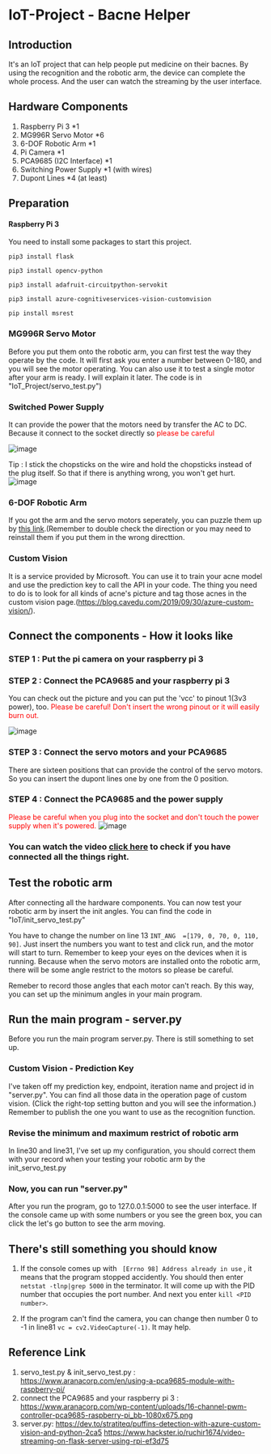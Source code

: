 # IoT-Project - Bacne Helper

## Introduction

It's an IoT project that can help people put medicine on their bacnes. By using the recognition and the robotic arm, the device can complete the whole process. And the user can watch the streaming by the user interface.

## Hardware Components

1. Raspberry Pi 3 *1
2. MG996R Servo Motor *6
3. 6-DOF Robotic Arm *1
4. Pi Camera *1
5. PCA9685 (I2C Interface) *1
6. Switching Power Supply *1 (with wires)
7. Dupont Lines *4 (at least)

## Preparation

#### Raspberry Pi 3 

You need to install some packages to start this project.

`
pip3 install flask
`

`
pip3 install opencv-python
`

`
pip3 install adafruit-circuitpython-servokit
`

`
pip3 install azure-cognitiveservices-vision-customvision
`

`
pip install msrest
`

### MG996R Servo Motor

Before you put them onto the robotic arm, you can first test the way they operate by the code. It will first ask you enter a number between 0-180, and you will see the motor operating.
You can also use it to test a single motor after your arm is ready. I will explain it later.
The code is in "IoT_Project/servo_test.py")

### Switched Power Supply

It can provide the power that the motors need by transfer the AC to DC.
Because it connect to the socket directly so <font color="red"> please be careful</font>


![image](https://raw.githubusercontent.com/oohyuti/IoT-Project/main/Power%20Supply.JPG)

Tip : I stick the chopsticks on the wire and hold the chopsticks instead of the plug itself. So that if there is anything wrong, you won't get hurt.
![image](https://raw.githubusercontent.com/oohyuti/IoT-Project/main/plug.jpg)

### 6-DOF Robotic Arm

If you got the arm and the servo motors seperately, you can puzzle them up by [this link](https://www.taiwansensor.com.tw/6軸機械手臂組裝教學/).(Remember to double check the direction or you may need to reinstall them if you put them in the wrong directtion.

### Custom Vision

It is a service provided by Microsoft. You can use it to train your acne model and use the prediction key to call the API in your code. The thing you need to do is to look for all kinds of acne's picture and tag those acnes in the custom vision page.(https://blog.cavedu.com/2019/09/30/azure-custom-vision/).

## Connect the components - How it looks like

### STEP 1 : Put the pi camera on your raspberry pi 3

### STEP 2 : Connect the PCA9685 and your raspberry pi 3

You can check out the picture and you can put the 'vcc' to pinout 1(3v3 power), too.
<font color="red"> Please be careful! Don't insert the wrong pinout or it will easily burn out. </font>

![image](https://www.aranacorp.com/wp-content/uploads/16-channel-pwm-controller-pca9685-raspberry-pi_bb-1080x675.png)


### STEP 3 : Connect the servo motors and your PCA9685

There are sixteen positions that can provide the control of the servo motors. So you can insert the dupont lines one by one from the 0 position.

### STEP 4 : Connect the PCA9685 and the power supply

<font color="red"> Please be careful when you plug into the socket and don't touch the power supply when it's powered. </font>
![image](https://raw.githubusercontent.com/oohyuti/IoT-Project/main/PCA9685_Power%20Supply.jpg)

### You can watch the video [click here](https://www.youtube.com/watch?v=Q-PQdTYBZAw) to check if you have connected all the things right.

## Test the robotic arm

After connecting all the hardware components. You can now test your robotic arm by insert the init angles.
You can find the code in "IoT/init_servo_test.py"

You have to change the number on line 13 `INT_ANG  =[179, 0, 70, 0, 110, 90]`. Just insert the numbers you want to test and click run, and the motor will start to turn. Remember to keep your eyes on the devices when it is running. Because when the servo motors are installed onto the robotic arm, there will be some angle restrict to the motors so please be careful.

Remeber to record those angles that each motor can't reach. By this way, you can set up the minimum angles in your main program.

## Run the main program - server.py

Before you run the main program server.py. There is still something to set up.

### Custom Vision - Prediction Key

I've taken off my prediction key, endpoint, iteration name and project id in "server.py".
You can find all those data in the operation page of custom vision. (Click the right-top setting button and you will see the information.) Remember to publish the one you want to use as the recognition function.

### Revise the minimum and maximum restrict of robotic arm

In line30 and line31, I've set up my configuration, you should correct them with your record when your testing your robotic arm by the init_servo_test.py

### Now, you can run "server.py"

After you run the program, go to 127.0.0.1:5000 to see the user interface. If the console came up with some numbers or you see the green box, you can click the let's go button to see the arm moving.

## There's still something you should know

1. If the console comes up with ` [Errno 98] Address already in use` , it means that the program stopped accidently. 
You should then enter `netstat -tlnp|grep 5000` in the terminator. It will come up with the PID number that occupies the port number. And next you enter `kill <PID number>`.

2. If the program can't find the camera, you can change then number 0 to -1 in line81 `vc = cv2.VideoCapture(-1)`. It may help.

## Reference Link

1. servo_test.py & init_servo_test.py : https://www.aranacorp.com/en/using-a-pca9685-module-with-raspberry-pi/
2. connect the PCA9685 and your raspberry pi 3 : https://www.aranacorp.com/wp-content/uploads/16-channel-pwm-controller-pca9685-raspberry-pi_bb-1080x675.png
3. server.py:
   https://dev.to/stratiteq/puffins-detection-with-azure-custom-vision-and-python-2ca5
   https://www.hackster.io/ruchir1674/video-streaming-on-flask-server-using-rpi-ef3d75
